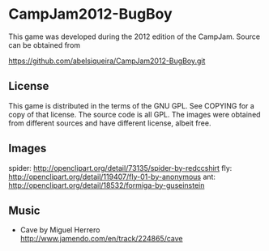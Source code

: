 CampJam2012-BugBoy
==================

This game was developed during the 2012 edition of the CampJam.
Source can be obtained from

   https://github.com/abelsiqueira/CampJam2012-BugBoy.git

License
-------
This game is distributed in the terms of the GNU GPL. See COPYING for a copy
of that license. The source code is all GPL. The images were obtained from
different sources and have different license, albeit free. 

Images
------

spider: http://openclipart.org/detail/73135/spider-by-redccshirt
fly: http://openclipart.org/detail/119407/fly-01-by-anonymous
ant: http://openclipart.org/detail/18532/formiga-by-guseinstein

Music
-----

* Cave by Miguel Herrero
   http://www.jamendo.com/en/track/224865/cave

